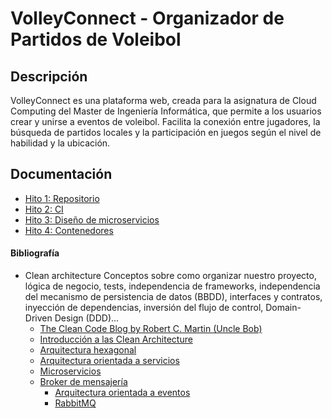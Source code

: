 # VolleyConnect - Organizador de Partidos de Voleibol

## Descripción
VolleyConnect es una plataforma web, creada para la asignatura de Cloud Computing del Master de Ingeniería Informática, que permite a los usuarios crear y unirse a eventos de voleibol. Facilita la conexión entre jugadores, la búsqueda de partidos locales y la participación en juegos según el nivel de habilidad y la ubicación.


## Documentación
- [Hito 1: Repositorio](https://github.com/ismeh/VolleyConnect/blob/main/doc/hito1.md)
- [Hito 2: CI](https://github.com/ismeh/VolleyConnect/blob/main/doc/hito2.md)
- [Hito 3: Diseño de microservicios](https://github.com/ismeh/VolleyConnect/blob/main/doc/hito3.md)
- [Hito 4: Contenedores](https://github.com/ismeh/VolleyConnect/blob/main/doc/hito4.md)

#### Bibliografía
- Clean architecture
Conceptos sobre como organizar nuestro proyecto, lógica de negocio, tests, independencia de frameworks, independencia del mecanismo de persistencia de datos (BBDD), interfaces y contratos, inyección de dependencias, inversión del flujo de control, Domain-Driven Design (DDD)...
  - [The Clean Code Blog by Robert C. Martin (Uncle Bob)](https://blog.cleancoder.com/uncle-bob/2012/08/13/the-clean-architecture.html)
  - [Introducción a las Clean Architecture](https://medium.com/@diego.coder/introducci%C3%B3n-a-las-clean-architectures-723fe9fe17fa)
  - [Arquitectura hexagonal](https://medium.com/@edusalguero/arquitectura-hexagonal-59834bb44b7f)
  - [Arquitectura orientada a servicios](https://www.redhat.com/es/topics/cloud-native-apps/what-is-service-oriented-architecture)
  - [Microservicios](https://aws.amazon.com/es/microservices/)
  - [Broker de mensajería](https://medium.com/@diego.coder/que-es-un-broker-de-mensajer%C3%ADa-8aa8ab7988e8)
    - [Arquitectura orientada a eventos]()
    - [RabbitMQ](https://www.rabbitmq.com/)